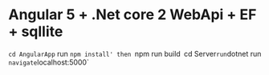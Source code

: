 # Angular 5 + .Net core 2 WebApi + EF + sqllite

`cd AngularApp` run `npm install' then `npm run build`
`cd Server` run `dotnet run` 
navigate `localhost:5000`
